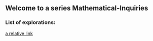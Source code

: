 ## Welcome to a series Mathematical-Inquiries

### List of explorations:
[a relative link](Norm.md)
